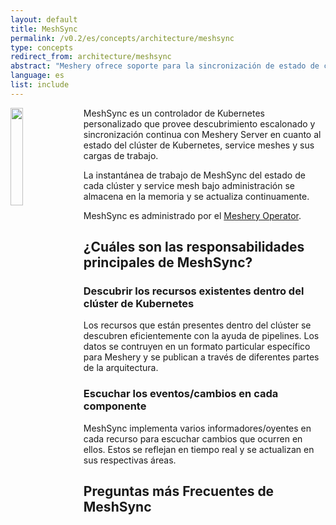 ```yaml
---
layout: default
title: MeshSync
permalink: /v0.2/es/concepts/architecture/meshsync
type: concepts
redirect_from: architecture/meshsync
abstract: "Meshery ofrece soporte para la sincronización de estado de clúster/service mesh de Kubernetes con la ayuda de MeshSync."
language: es
list: include
---
```


<p style="display:block">
<img src="{{site.baseurl}}/assets/img/meshsync/meshsync.svg" align="left" 
    style="margin-right:1rem;margin-bottom:.5rem;" width="20%" />

MeshSync es un controlador de Kubernetes personalizado que provee descubrimiento escalonado y sincronización continua con Meshery Server en cuanto al estado del clúster de Kubernetes, service meshes y sus cargas de trabajo.

</p>

La instantánea de trabajo de MeshSync del estado de cada clúster y service mesh bajo administración se almacena en la memoria y se actualiza continuamente.

MeshSync es administrado por el <a href="{{site.baseurl}}/concepts/architecture/operator">Meshery Operator</a>.

## ¿Cuáles son las responsabilidades principales de MeshSync?

### Descubrir los recursos existentes dentro del clúster de Kubernetes

Los recursos que están presentes dentro del clúster se descubren eficientemente con la ayuda de pipelines. Los datos se contruyen en un formato particular específico para Meshery y se publican a través de diferentes partes de la arquitectura.

### Escuchar los eventos/cambios en cada componente

MeshSync implementa varios informadores/oyentes en cada recurso para escuchar cambios que ocurren en ellos. Estos se reflejan en tiempo real y se actualizan en sus respectivas áreas.

## Preguntas más Frecuentes de MeshSync
